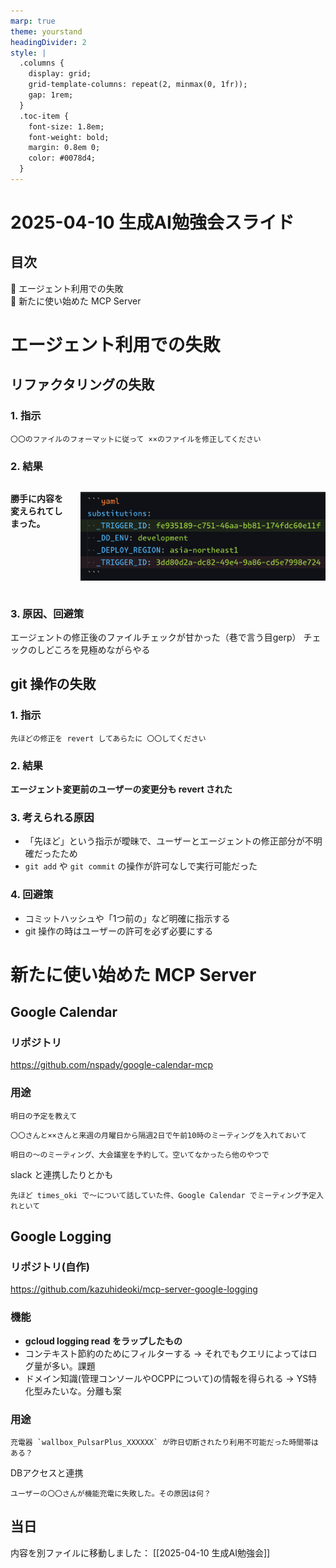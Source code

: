 ```yaml
---
marp: true
theme: yourstand
headingDivider: 2
style: |
  .columns {
    display: grid;
    grid-template-columns: repeat(2, minmax(0, 1fr));
    gap: 1rem;
  }
  .toc-item {
    font-size: 1.8em;
    font-weight: bold;
    margin: 0.8em 0;
    color: #0078d4;
  }
---
```


# 2025-04-10 生成AI勉強会スライド

<!-- _class: divider -->

<!-- ## Meta

[[2025-04-09]][[2025-04-10]] [[2025-04-10 生成AI勉強会]]
#ai #meeting -->

## 目次

<div class="toc-item">🤖 エージェント利用での失敗</div>

<div class="toc-item">🔌 新たに使い始めた MCP Server</div>

# エージェント利用での失敗

<!-- _class: divider -->

## リファクタリングの失敗

### 1. 指示

```
〇〇のファイルのフォーマットに従って ××のファイルを修正してください
```

### 2. 結果

<!-- 画像を右側に配置 -->
<div class="columns">
<div>

**勝手に内容を変えられてしまった。**

</div>
<div>

![width:500px](i/%E3%82%B9%E3%82%AF%E3%83%AA%E3%83%BC%E3%83%B3%E3%82%B7%E3%83%A7%E3%83%83%E3%83%88%202025-04-09%2016.21.50.png)

</div>
</div>

### 3. 原因、回避策

エージェントの修正後のファイルチェックが甘かった（巷で言う目gerp）
チェックのしどころを見極めながらやる

## git 操作の失敗

### 1. 指示

```
先ほどの修正を revert してあらたに 〇〇してください
```

### 2. 結果

**エージェント変更前のユーザーの変更分も revert された**

### 3. 考えられる原因

- 「先ほど」という指示が曖昧で、ユーザーとエージェントの修正部分が不明確だったため
- `git add` や `git commit` の操作が許可なしで実行可能だった

### 4. 回避策

- コミットハッシュや「1つ前の」など明確に指示する
- git 操作の時はユーザーの許可を必ず必要にする

# 新たに使い始めた MCP Server

<!-- _class: divider -->

## Google Calendar

### リポジトリ

https://github.com/nspady/google-calendar-mcp

### 用途

```
明日の予定を教えて
```

```
〇〇さんと××さんと来週の月曜日から隔週2日で午前10時のミーティングを入れておいて
```

```
明日の〜のミーティング、大会議室を予約して。空いてなかったら他のやつで
```

slack と連携したりとかも

```
先ほど times_oki で〜について話していた件、Google Calendar でミーティング予定入れといて
```

## Google Logging

### リポジトリ(自作)

https://github.com/kazuhideoki/mcp-server-google-logging

### 機能

- **gcloud logging read をラップしたもの**
- コンテキスト節約のためにフィルターする -> それでもクエリによってはログ量が多い。課題
- ドメイン知識(管理コンソールやOCPPについて)の情報を得られる -> YS特化型みたいな。分離も案

### 用途

```
充電器 `wallbox_PulsarPlus_XXXXXX` が昨日切断されたり利用不可能だった時間帯はある？
```

DBアクセスと連携

```
ユーザーの〇〇さんが機能充電に失敗した。その原因は何？
```

## 当日

内容を別ファイルに移動しました： [[2025-04-10 生成AI勉強会]]


